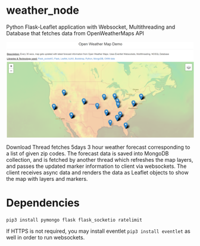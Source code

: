 # weather_node
Python Flask-Leaflet application with Websocket, Multithreading and Database that fetches data from OpenWeatherMaps API

![Demo](demo.png)

Download Thread fetches 5days 3 hour weather forecast corresponding to a list of given zip codes. The forecast data is saved into MongoDB collection, and is fetched by another thread which refreshes the map layers, and passes the updated marker information to client via websockets. The client receives async data and renders the data as Leaflet objects to show the map with layers and markers.

# Dependencies
`pip3 install pymongo flask flask_socketio ratelimit`

If HTTPS is not required, you may install eventlet `pip3 install eventlet` as well in order to run websockets.

